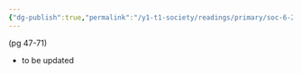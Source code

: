 ```yaml
---
{"dg-publish":true,"permalink":"/y1-t1-society/readings/primary/soc-6-21-vera-sanso-misconceiving-the-indian-family-the-politics-of-family-based-discourse-unfinished/"}
---
```



(pg 47-71)
- to be updated

